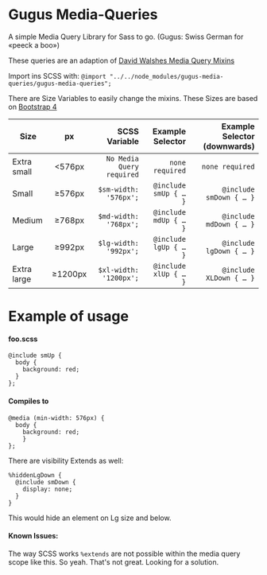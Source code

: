 # Gugus Media-Queries
A simple Media Query Library for Sass to go. (Gugus: Swiss German for «peeck a boo»)

These queries are an adaption of [David Walshes Media Query Mixins](https://davidwalsh.name/write-media-queries-sass)

Import ins SCSS with: `@import "../../node_modules/gugus-media-queries/gugus-media-queries";`

There are Size Variables to easily change the mixins. These Sizes are based on [Bootstrap 4](https://getbootstrap.com/docs/4.0/layout/grid/#grid-options)

| Size           | px      | SCSS Variable             | Example Selector      | Example Selector (downwards) |
| -------------- |:-------:| -------------------------:| ---------------------:| ----------------------------:|
| Extra small    | <576px  | `No Media Query required` | `none required`       | `none required`      |
| Small          | ≥576px  | `$sm-width: '576px';`     | `@include smUp { … }` | `@include smDown { … }`      |
| Medium         | ≥768px  | `$md-width: '768px';`     | `@include mdUp { … }` | `@include mdDown { … }`      |
| Large          | ≥992px  | `$lg-width: '992px';`     | `@include lgUp { … }` | `@include lgDown { … }`      |
| Extra large    | ≥1200px | `$xl-width: '1200px';`    | `@include xlUp { … }` | `@include XLDown { … }`      |


# Example of usage 

#### foo.scss
```
@include smUp {
  body {
    background: red;
  }
};
```
#### Compiles to
```
@media (min-width: 576px) {
  body {
    background: red;
    }
};
```
There are visibility Extends as well:
```
%hiddenLgDown {
  @include smDown {
    display: none;
  }
}
```
This would hide an element on Lg size and below.

#### Known Issues:

The way SCSS works `%extends` are not possible within the media query scope like this. So yeah. That's not great. Looking for a solution.
